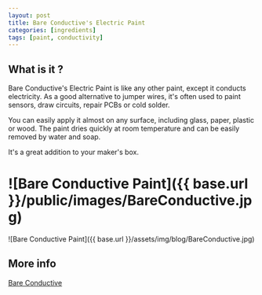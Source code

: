 ```yaml
---
layout: post
title: Bare Conductive's Electric Paint
categories: [ingredients]
tags: [paint, conductivity]
---
```


## What is it ?

Bare Conductive's Electric Paint is like any other paint, except it conducts electricity. As a good alternative to jumper wires, it's often used to paint sensors, draw circuits, repair PCBs or cold solder.

<!--more-->
You can easily apply it almost on any surface, including glass, paper, plastic or wood. The paint dries quickly at room temperature and can be easily removed by water and soap.

It's a great addition to your maker's box.

![Bare Conductive Paint]({{ base.url }}/public/images/BareConductive.jpg)
=======
![Bare Conductive Paint]({{ base.url }}/assets/img/blog/BareConductive.jpg)


## More info

[Bare Conductive](http://www.bareconductive.com/make/)
